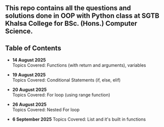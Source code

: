 ## This repo contains all the questions and solutions done in OOP with Python class at SGTB Khalsa College for BSc. (Hons.) Computer Science.

## Table of Contents

- **14 August 2025**  
  Topics Covered: Functions (with return and arguments), variables

- **19 August 2025**  
  Topics Covered: Conditional Statements (if, else, elif)

- **20 August 2025**  
  Topics Covered: For loop (using range function)

- **26 August 2025**  
  Topics Covered: Nested For loop

- **6 September 2025**
  Topics Covered: List and it's built in functions
